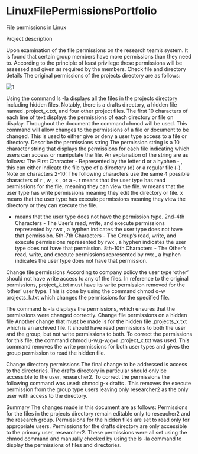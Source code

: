 # LinuxFilePermissionsPortfolio

File permissions in Linux

Project description

Upon examination of the file permissions on the research team’s system. It is found that certain group members have more permissions than they need to. According to the principle of least privilege these permissions will be assessed and given as required by the members. 
Check file and directory details
The original permissions of the projects directory are as follows:

![1](https://github.com/RafUrera/LinuxFilePermissionsPortfolio/assets/161657613/76fe2238-5ec3-4b0d-bc7b-89bc76a7ba24)

Using the command ls -la displays all the files in the projects directory including hidden files. Notably, there is a drafts directory, a hidden file named .project_x.txt, and four other project files. The first 10 characters of each line of text displays the permissions of each directory or file on display.
Throughout the document the command chmod will be used. This command will allow changes to the permissions of a file or document to be changed. This is used to either give or deny a user type access to a file or directory. 
Describe the permissions string
The permission string is a 10 character string that displays the permissions for each file indicating which users can access or manipulate the file. An explanation of the string are as follows:
The First Character - Represented by the letter d or a hyphen - , this can either indicate the file type of a directory (d) or a regular file (-). 
Note on characters 2-10: The following characters use the same 4 possible characters of r , w ,  x , or a -. 
r means that the user type has read permissions for the file, meaning they can view the file. 
w means that the user type has write permissions meaning they edit the directory or file. 
x means that the user type has execute permissions meaning they view the directory or they can execute the file.
- means that the user type does not have the permission type.
2nd-4th Characters - The User’s read, write, and execute permissions represented by rwx , a hyphen indicates the user type does not have that permission.
5th-7th Characters - The Group’s read, write, and execute permissions represented by rwx , a hyphen indicates the user type does not have that permission.
8th-10th Characters - The Other’s read, write, and execute permissions represented by rwx , a hyphen indicates the user type does not have that permission.


Change file permissions
According to company policy the user type ‘other’ should not have write access to any of the files. In reference to the original permissions, project_k.txt must have its write permission removed for the ‘other’ user type.
This is done by using the command chmod o-w projects_k.txt which changes the permissions for the specified file. 

The command ls -la displays the permissions, which ensures that the permissions were changed correctly.
Change file permissions on a hidden file
Another change that must be made is for the hidden file .projects_x.txt which is an archived file. It should have read permissions to both the user and the group, but not write permissions to both. 
To correct the permissions for this file, the command chmod u-w,g-w,g+r .project_x.txt was used. This command removes the write permissions for both user types and gives the group permission to read the hidden file.

Change directory permissions
The final change to be addressed is access to the directories. The drafts directory in particular should only be accessible to the user, researcher2. To correct the permissions the following command was used: chmod g-x drafts . This removes the execute permission from the group type users leaving only researcher2 as the only user with access to the directory.

Summary
The changes made in this document are as follows: 
Permissions for the files in the projects directory remain editable only to reseacher2 and the research group. 
Permissions for the hidden files are set to read only for appropriate users.
Permissions for the drafts directory are only accessible to the primary user, researcher2.
These permissions were all set using the chmod command and manually checked by using the ls -la command to display the permissions of files and directories.

